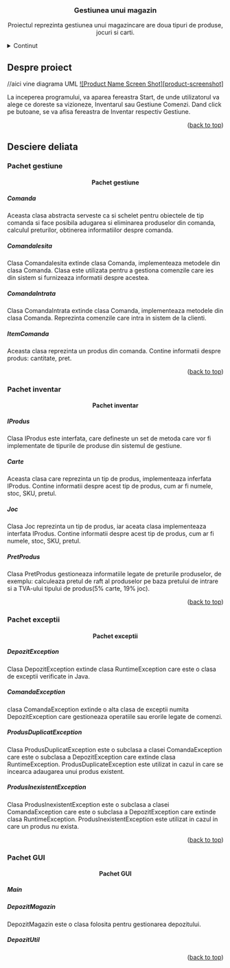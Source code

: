<h3 align="center">Gestiunea unui magazin</h3>
<p align="center">Proiectul reprezinta gestiunea unui magazincare are doua tipuri de produse, jocuri si carti.</p>

<!-- TABLE OF CONTENTS -->
<details>
  <summary>Continut</summary>
  <ol>
    <li><a href="#about-the-project">Despre proiect</a>
    <li><a href="#descriere-detaliata">Descriere detaliata</a>
      <ol>
    <li><a href="#pachet-gestiune">Pachet gestiune</a>
    <li><a href="#pachet-inventar">Pachet inventar</a>
    <li><a href="#pachet-exceptii">Pachet exceptii</a>
    <li><a href="#pachet-inventar">Pachet GUI</a>
      </ol>
    </li>
  </ol>
</details>

<!-- DESPRE PROIECT -->
## Despre proiect
//aici vine diagrama UML
[![Product Name Screen Shot][product-screenshot]](https://example.com)

La inceperea programului, va aparea fereastra Start, de unde utilizatorul va alege ce doreste sa vizioneze, Inventarul sau Gestiune Comenzi. Dand click pe butoane, se va afisa fereastra de Inventar respectiv Gestiune. 
<p align="right">(<a href="#readme-top">back to top</a>)</p>


<!-- DESCRIERE DETALIATA-->
## Desciere deliata
### Pachet gestiune
<h4 align="center">Pachet gestiune</h4>
<h5 align="left">Comanda</h5>
Aceasta clasa abstracta serveste ca si schelet pentru obiectele de tip comanda si face posibila adugarea si eliminarea produselor din comanda, calculul preturilor, obtinerea informatiilor despre comanda.
<h5 align="left">ComandaIesita</h5>
Clasa ComandaIesita extinde clasa Comanda, implementeaza metodele din clasa Comanda. Clasa este utilizata pentru a gestiona comenzile care ies din sistem si furnizeaza informatii despre acestea.
<h5 align="left">ComandaIntrata</h5>
Clasa ComandaIntrata extinde clasa Comanda, implementeaza metodele din clasa Comanda. Reprezinta comenzile care intra in sistem de la clienti.
<h5 align="left">ItemComanda</h5>
Aceasta clasa reprezinta un produs din comanda. Contine informatii despre produs: cantitate, pret.
<p align="right">(<a href="#readme-top">back to top</a>)</p>


### Pachet inventar
<h4 align="center">Pachet inventar</h4>

<h5 align="left">IProdus</h5>
Clasa IProdus este interfata, care defineste un set de metoda care vor fi implementate de tipurile de produse din sistemul de gestiune. 
<h5 align="left">Carte</h5>
Aceasta clasa care reprezinta un tip de produs, implementeaza inferfata IProdus. Contine informatii despre acest tip de produs, cum ar fi numele, stoc, SKU, pretul.
<h5 align="left">Joc</h5>
Clasa Joc reprezinta un tip de produs, iar aceata clasa implementeaza interfata IProdus. Contine informatii despre acest tip de produs, cum ar fi numele, stoc, SKU, pretul.
<h5 align="left">PretProdus</h5>
Clasa PretProdus gestioneaza informatiile legate de preturile produselor, de exemplu: calculeaza pretul de raft al produselor pe baza pretului de intrare si a TVA-ului tipului de produs(5% carte, 19% joc).

<p align="right">(<a href="#readme-top">back to top</a>)</p>


### Pachet exceptii
<h4 align="center">Pachet exceptii</h4>

<h5 align="left">DepozitException</h5>
Clasa DepozitException extinde clasa RuntimeException care este o clasa de exceptii verificate in Java.
<h5 align="left">ComandaException</h5>
clasa ComandaException extinde o alta clasa de exceptii numita DepozitException care gestioneaza operatiile sau erorile legate de comenzi.
<h5 align="left">ProdusDuplicatException</h5>
Clasa ProdusDuplicatException este o subclasa a clasei ComandaException care este o subclasa a DepozitException care extinde clasa RuntimeException. ProdusDuplicateException este utilizat in cazul in care se incearca adaugarea unui produs existent.
<h5 align="left">ProdusInexistentException</h5>
Clasa ProdusInexistentException este o subclasa a clasei ComandaException care este o subclasa a DepozitException care extinde clasa RuntimeException. ProdusInexistentException este utilizat in cazul in care un produs nu exista.

<p align="right">(<a href="#readme-top">back to top</a>)</p>

### Pachet GUI
<h4 align="center">Pachet GUI</h4>

<h5 align="left">Main</h5>
<h5 align="left">DepozitMagazin</h5>
DepozitMagazin este o clasa folosita pentru gestionarea depozitului. 
<h5 align="left">DepozitUtil</h5>


<p align="right">(<a href="#readme-top">back to top</a>)</p>
